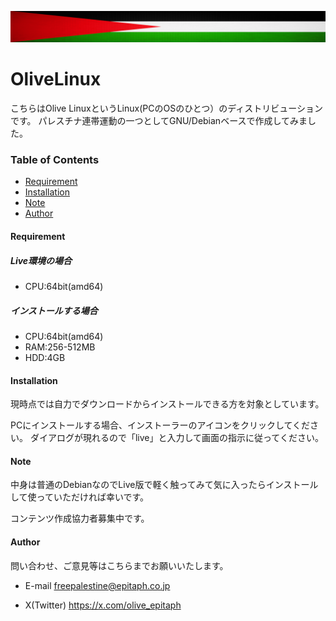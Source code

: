 [![Olive Linx](palestine-flag-banner.png)](https://github.com/freepalestine-epitaph/OliveLinux)

# OliveLinux
こちらはOlive LinuxというLinux(PCのOSのひとつ）のディストリビューションです。
パレスチナ連帯運動の一つとしてGNU/Debianベースで作成してみました。

### Table of Contents

- [Requirement](#Requirement)
- [Installation](#Installation)
- [Note](#Note)
- [Author](#Author)

#### <a name="Requirement">Requirement</a>

##### Live環境の場合

* CPU:64bit(amd64)

##### インストールする場合

* CPU:64bit(amd64)
* RAM:256-512MB
* HDD:4GB

#### <a name="Installation">Installation</a>

現時点では自力でダウンロードからインストールできる方を対象としています。

PCにインストールする場合、インストーラーのアイコンをクリックしてください。
ダイアログが現れるので「live」と入力して画面の指示に従ってください。

#### <a name="Note">Note</a>

中身は普通のDebianなのでLive版で軽く触ってみて気に入ったらインストールして使っていただければ幸いです。

コンテンツ作成協力者募集中です。

#### <a name="Author">Author</a>

問い合わせ、ご意見等はこちらまでお願いいたします。

* E-mail
freepalestine@epitaph.co.jp

* X(Twitter)
https://x.com/olive_epitaph
